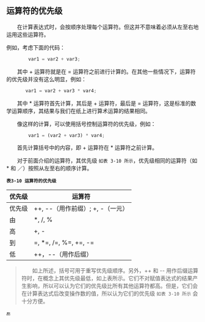## 运算符的优先级

&emsp;&emsp;在计算表达式时，会按顺序处理每个运算符。但这并不意味着必须从左至右地运用这些运算符。

例如，考虑下面的代码：

```javascript
        var1 = var2 + var3;
```
&emsp;&emsp;其中 + 运算符就是在 = 运算符之前进行计算的。在其他一些情况下，运算符的优先级并没有这么明显，例如：

 ```javascript
        var1 = var2 + var3 * var4;
 ```
&emsp;&emsp;其中 * 运算符首先计算，其后是 + 运算符，最后是 = 运算符，这是标准的数学运算顺序，其结果与我们在纸上进行算术运算的结果相同。

&emsp;&emsp;像这样的计算，可以使用括号控制运算符的优先级，例如：

```javascript
        var1 = (var2 + var3) * var4;
```
&emsp;&emsp;首先计算括号中的内容，即 + 运算符在 * 运算符之前计算。

&emsp;&emsp;对于前面介绍的运算符，其优先级 `如表 3-10 所示`，优先级相同的运算符（如 * 和 ／）按照从左至右的顺序计算。

**`表3-10 运算符的优先级`**

| 优先级 | 运算符 |
|-|-|
|优先级| ++, --（用作前缀）; +, -（一元） |
|由| *, /, % |
|高| +, - |
|到| =, *=, /=, %=, +=, -= |
|低| ++，--（用作后缀） |


>&emsp;&emsp;如上所述，括号可用于重写优先级顺序。另外，++ 和 -- 用作后缀运算符时，在概念上其优先级最低，如上表所示。它们不对赋值表达式的结果产生影响，所以可以认为它们的优先级比所有其他运算符都高。但是，它们会在计算表达式后改变操作数的值，所以认为它们的优先级 `如表 3-10 所示` 会十分方便。






🔚